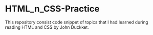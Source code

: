 # HTML_n_CSS-Practice
This repository consist code snippet of topics that I had learned during reading HTML and CSS by John Duckket.
